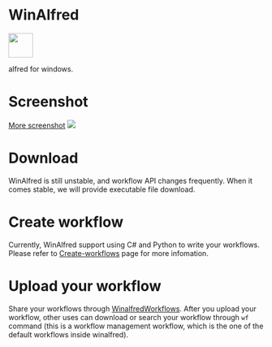 WinAlfred
=========
<img src="http://ww2.sinaimg.cn/large/5d7c1fa4gw1ecguilvacmj2074074748.jpg" height="48" />

alfred for windows. 


Screenshot
=========

<a href="https://github.com/qianlifeng/WinAlfred/wiki/Screenshot">More screenshot</a>
<img src="http://ww4.sinaimg.cn/large/684a4a64gw1ec8rwdmqvbg20zk0m8qih.gif" />


Download
=========

WinAlfred is still unstable, and workflow API changes frequently. When it comes stable, we will provide executable file download.


Create workflow
=========

Currently, WinAlfred support using C# and Python to write your workflows. Please refer to [Create-workflows](https://github.com/qianlifeng/WinAlfred/wiki/Create-workflows) page for more infomation.

Upload your workflow
=========

Share your workflows through <a href="http://winalfred.scottqian.com/">WinalfredWorkflows</a>. After you upload your workflow, other uses can download or search your workflow through `wf` command (this is a workflow management workflow, which is the one of the default workflows inside winalfred).
